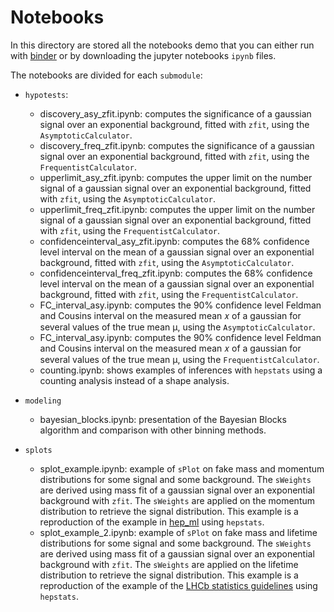 # Notebooks

In this directory are stored all the notebooks demo that you can either run with [binder](https://mybinder.org/v2/gh/scikit-hep/hepstats/master) or by downloading the jupyter notebooks `ipynb` files.

The notebooks are divided for each `submodule`:
- `hypotests`:
    * discovery_asy_zfit.ipynb: computes the significance of a gaussian signal over an exponential background, fitted with `zfit`, using the `AsymptoticCalculator`.
    * discovery_freq_zfit.ipynb: computes the significance of a gaussian signal over an exponential background, fitted with `zfit`, using the `FrequentistCalculator`.
    * upperlimit_asy_zfit.ipynb: computes the upper limit on the number signal of a gaussian signal over an exponential background, fitted with `zfit`, using the `AsymptoticCalculator`.
    * upperlimit_freq_zfit.ipynb: computes the upper limit on the number signal of a gaussian signal over an exponential background, fitted with `zfit`, using the `FrequentistCalculator`.
    * confidenceinterval_asy_zfit.ipynb: computes the 68% confidence level interval on the mean of a gaussian signal over an exponential background, fitted with `zfit`, using the `AsymptoticCalculator`.
    * confidenceinterval_freq_zfit.ipynb: computes the 68% confidence level interval on the mean of a gaussian signal over an exponential background, fitted with `zfit`, using the `FrequentistCalculator`.
    * FC_interval_asy.ipynb: computes the 90% confidence level Feldman and Cousins interval on the measured mean 𝑥 of a gaussian for several values of the true mean μ, using the `AsymptoticCalculator`.
    * FC_interval_asy.ipynb: computes the 90% confidence level Feldman and Cousins interval on the measured mean 𝑥 of a gaussian for several values of the true mean μ, using the `FrequentistCalculator`.
    * counting.ipynb: shows examples of inferences with `hepstats` using a counting analysis instead of a shape analysis.

- `modeling`
    * bayesian_blocks.ipynb: presentation of the Bayesian Blocks algorithm and comparison with other binning methods.

- `splots`
    * splot_example.ipynb: example of `sPlot` on fake mass and momentum distributions for some signal and some background. The `sWeights` are derived using mass fit of a gaussian signal over an exponential background with `zfit`. The `sWeights` are applied on the momentum distribution to retrieve the signal distribution. This example is a reproduction of the example in [hep_ml](https://github.com/arogozhnikov/hep_ml/blob/master/notebooks/sPlot.ipynb) using `hepstats`.
    * splot_example_2.ipynb: example of `sPlot` on fake mass and lifetime distributions for some signal and some background. The `sWeights` are derived using mass fit of a gaussian signal over an exponential background with `zfit`. The `sWeights` are applied on the lifetime distribution to retrieve the signal distribution. This example is a reproduction of the example of the [LHCb statistics guidelines](https://gitlab.cern.ch/lhcb/statistics-guidelines/-/blob/add_sweights_item/resources/appendix_f4.ipynb) using `hepstats`.
